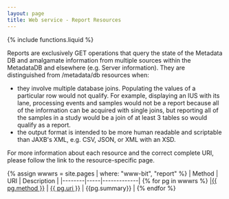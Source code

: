 ```yaml
---
layout: page
title: Web service - Report Resources
---
```


{% include functions.liquid %}

Reports are exclusively GET operations that query the state of the Metadata DB and amalgamate information from multiple sources within the MetadataDB and elsewhere (e.g. Server information). They are distinguished from /metadata/db resources when:

* they involve multiple database joins. Populating the values of a particular row would not qualify. For example, displaying an IUS with its lane, processing events and samples would not be a report because all of the information can be acquired with single joins, but reporting all of the samples in a study would be a join of at least 3 tables so would qualify as a report.
* the output format is intended to be more human readable and scriptable than JAXB's XML, e.g. CSV, JSON, or XML with an XSD.

For more information about each resource and the correct complete URI, please follow the link to the resource-specific page.

{% assign wwwrs = site.pages | where: "www-bit", "report" %}
| Method | URI | Description |
|--------|-----|-------------|
{% for pg in wwwrs %} |<a href="{{ pg.url | absolute_url }}" alt="{{ pg.title }}">{{ pg.method }}</a> | <a href="{{ pg.url | absolute_url}}" alt="{{ pg.title }}">{{ pg.uri }}</a> | {{pg.summary}} | 
{% endfor %}
